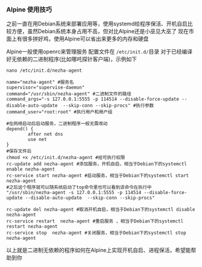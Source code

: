 ### Alpine 使用技巧

之前一直在用Debian系统来部署应用等，使用systemd给程序保活、开机自启比较方便，虽然Debian系统本身占用不高，但对比Alpine还是小巫见大巫了
现在市面上有很多拼好鸡，使用Alpine可以省出来更多的内存和硬盘

Alpine一般使用openrc来管理服务
配置文件在 `/etc/init.d/`目录
对于已经编译好无依赖的二进制程序(比如哪吒探针客户端)，示例如下

`nano /etc/init.d/nezha-agent`

```
name="nezha-agent" #服务名
supervisor="supervise-daemon" 
command="/usr/sbin/nezha-agent" #二进制文件的路径
command_args="-s 127.0.0.1:5555 -p 114514 --disable-force-update --disable-auto-update  --skip-conn --skip-procs" #执行参数
command_user="root:root" #执行用户和用户组

#在网络启动后启动服务，二进制程序一般无需改动
depend() {
        after net dns
        use net
}
#保存文件后
chmod +x /etc/init.d/nezha-agent #给可执行权限
rc-update add nezha-agent #添加服务，开机自启，相当于Debian下的systemctl enable nezha-agent
rc-service start nezha-agent #启动服务，相当于Debian下的systemctl start nezha-agent
#之后这个程序就可以随系统启动了top命令里也可以看到该命令在执行中
"/usr/sbin/nezha-agent -s 127.0.0.1:5555 -p 114514 --disable-force-update --disable-auto-update  --skip-conn --skip-procs"

rc-update del nezha-agent #取消开机自启，相当于Debian下的systemctl disable nezha-agent
rc-service restart  nezha-agent #重启服务 ，相当于Debian下的systemctl restart nezha-agent
rc-service stop  nezha-agent #关闭服务，相当于Debian下的systemctl stop nezha-agent
```

以上就是二进制无依赖的程序如何在Alpine上实现开机自启、进程保活，希望能帮助到你
